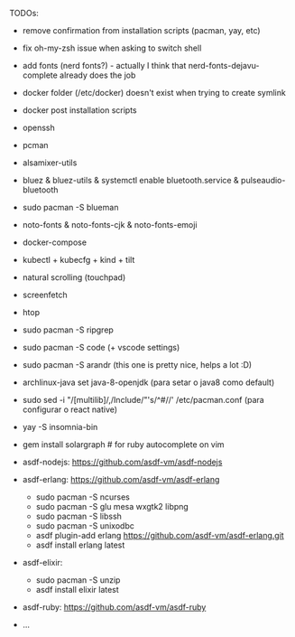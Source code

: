 TODOs:
- remove confirmation from installation scripts (pacman, yay, etc)
- fix oh-my-zsh issue when asking to switch shell
- add fonts (nerd fonts?) - actually I think that nerd-fonts-dejavu-complete already does the job
- docker folder (/etc/docker) doesn't exist when trying to create symlink
- docker post installation scripts
- openssh
- pcman
- alsamixer-utils
- bluez & bluez-utils & systemctl enable bluetooth.service & pulseaudio-bluetooth
- sudo pacman -S blueman
- noto-fonts & noto-fonts-cjk & noto-fonts-emoji
- docker-compose
- kubectl + kubecfg + kind + tilt
- natural scrolling (touchpad)
- screenfetch
- htop
- sudo pacman -S ripgrep
- sudo pacman -S code (+ vscode settings)
- sudo pacman -S arandr (this one is pretty nice, helps a lot :D)
- archlinux-java set java-8-openjdk (para setar o java8 como default)
- sudo sed -i "/\[multilib\]/,/Include/"'s/^#//' /etc/pacman.conf (para configurar o react native)
- yay -S insomnia-bin

- gem install solargraph # for ruby autocomplete on vim


- asdf-nodejs: https://github.com/asdf-vm/asdf-nodejs
- asdf-erlang: https://github.com/asdf-vm/asdf-erlang
  - sudo pacman -S ncurses
  - sudo pacman -S glu mesa wxgtk2 libpng 
  - sudo pacman -S libssh
  - sudo pacman -S unixodbc
  - asdf plugin-add erlang https://github.com/asdf-vm/asdf-erlang.git
  - asdf install erlang latest
- asdf-elixir: 
  - sudo pacman -S unzip
  - asdf install elixir latest
- asdf-ruby: https://github.com/asdf-vm/asdf-ruby




- ...
